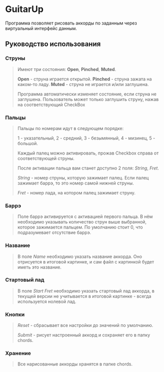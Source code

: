 # GuitarUp

Программа позволяет рисовать аккорды по заданным через виртуальный интерфейс данным.

## Руководство использования

### Струны

>Имеют три состояния: **Open**, **Pinched**, **Muted**.
>
>**Open** - струна играется открытой.
>**Pinched** - струна зажата на каком-то ладу.
>**Muted** - струна не играется и/или заглушена.
>
>Программа автоматически изменяет состояние, если струна не заглушена.
>Пользователь может только заглушить струну, нажав на соответствующий CheckBox

### Пальцы

>Пальцы по номерам идут в следующем порядке:
>
>1 - указательный,
>2 - средний,
>3 - безымянный,
>4 - мизинец,
>5 - большой.
>
>Каждый палец можно активировать, прожав Checkbox справа от
>соответствующей струны.
>
>После активации пальца вам станет доступно 2 поля: *String*, *Fret*.
>
>*String* - номер струны, которую зажимает палец. Если палец зажимает баррэ, то это
>номер самой нижней струны.
>
>*Fret* - номер лада, на котором палец зажимает струну.


### Баррэ

>Поле баррэ активируется с активацией первого пальца. В нём необходимо указывать
>количество струн выше выбранной, которое зажимается пальцем. По умолчанию
>стоит 0, что подразумевает отсутствие баррэ.

### Название

>В поле *Name* необходимо указать название аккорда. Оно отрисуется в итоговой картинке,
>и сам файл с картинкой будет иметь это название.


### Стартовый лад

>В поле *Start Fret* необходимо указать стартовый лад аккорда, в текущей версии не учитывается
>в итоговой картинке - всегда используется нолевой лад.

### Кнопки

>*Reset* - сбрасывает все настройки до значений по умолчанию.
>
>*Submit* - рисует настроенный аккорд и сохраняет его в папку chords.

### Хранение

> Все нарисованные аккорды хранятся в папке chords.
